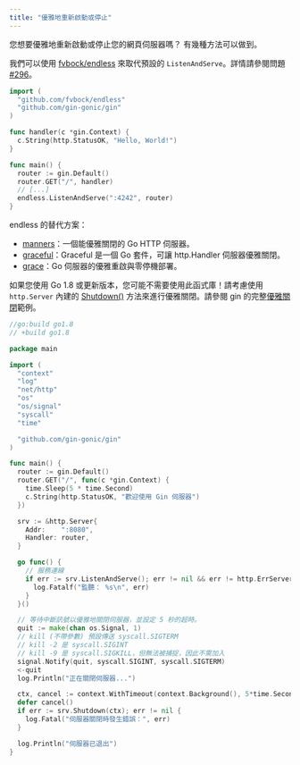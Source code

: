 ```yaml
---
title: "優雅地重新啟動或停止"
---
```


您想要優雅地重新啟動或停止您的網頁伺服器嗎？
有幾種方法可以做到。

我們可以使用 [fvbock/endless](https://github.com/fvbock/endless) 來取代預設的 `ListenAndServe`。詳情請參閱問題 [#296](https://github.com/gin-gonic/gin/issues/296)。

```go
import (
  "github.com/fvbock/endless"
  "github.com/gin-gonic/gin"
)

func handler(c *gin.Context) {
  c.String(http.StatusOK, "Hello, World!")
}

func main() {
  router := gin.Default()
  router.GET("/", handler)
  // [...]
  endless.ListenAndServe(":4242", router)
}
```

endless 的替代方案：

* [manners](https://github.com/braintree/manners)：一個能優雅關閉的 Go HTTP 伺服器。
* [graceful](https://github.com/tylerb/graceful)：Graceful 是一個 Go 套件，可讓 http.Handler 伺服器優雅關閉。
* [grace](https://github.com/facebookgo/grace)：Go 伺服器的優雅重啟與零停機部署。

如果您使用 Go 1.8 或更新版本，您可能不需要使用此函式庫！請考慮使用 `http.Server` 內建的 [Shutdown()](https://golang.org/pkg/net/http/#Server.Shutdown) 方法來進行優雅關閉。請參閱 gin 的完整[優雅關閉](https://github.com/gin-gonic/examples/tree/master/graceful-shutdown)範例。

```go
//go:build go1.8
// +build go1.8

package main

import (
  "context"
  "log"
  "net/http"
  "os"
  "os/signal"
  "syscall"
  "time"

  "github.com/gin-gonic/gin"
)

func main() {
  router := gin.Default()
  router.GET("/", func(c *gin.Context) {
    time.Sleep(5 * time.Second)
    c.String(http.StatusOK, "歡迎使用 Gin 伺服器")
  })

  srv := &http.Server{
    Addr:    ":8080",
    Handler: router,
  }

  go func() {
    // 服務連線
    if err := srv.ListenAndServe(); err != nil && err != http.ErrServerClosed {
      log.Fatalf("監聽： %s\n", err)
    }
  }()

  // 等待中斷訊號以優雅地關閉伺服器，並設定 5 秒的超時。
  quit := make(chan os.Signal, 1)
  // kill (不帶參數) 預設傳送 syscall.SIGTERM
  // kill -2 是 syscall.SIGINT
  // kill -9 是 syscall.SIGKILL，但無法被捕捉，因此不需加入
  signal.Notify(quit, syscall.SIGINT, syscall.SIGTERM)
  <-quit
  log.Println("正在關閉伺服器...")

  ctx, cancel := context.WithTimeout(context.Background(), 5*time.Second)
  defer cancel()
  if err := srv.Shutdown(ctx); err != nil {
    log.Fatal("伺服器關閉時發生錯誤：", err)
  }

  log.Println("伺服器已退出")
}
```

